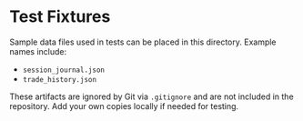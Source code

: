 # Test Fixtures

Sample data files used in tests can be placed in this directory. Example names include:

- `session_journal.json`
- `trade_history.json`

These artifacts are ignored by Git via `.gitignore` and are not included in the repository. Add your own copies locally if needed for testing.
